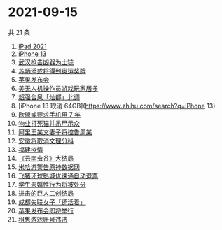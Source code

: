 # 2021-09-15

共 21 条

<!-- BEGIN ZHIHUSEARCH -->
<!-- 最后更新时间 Wed Sep 15 2021 12:10:18 GMT+0800 (China Standard Time) -->
1. [iPad 2021](https://www.zhihu.com/search?q=ipad2021)
1. [iPhone 13](https://www.zhihu.com/search?q=iphone13)
1. [武汉枪击凶器为土铳](https://www.zhihu.com/search?q=武汉枪击)
1. [苏炳添或将得到奥运奖牌 ](https://www.zhihu.com/search?q=苏炳添)
1. [苹果发布会](https://www.zhihu.com/search?q=苹果发布会)
1. [美无人机操作员游戏玩家居多](https://www.zhihu.com/search?q=无人机)
1. [超强台风「灿都」北调](https://www.zhihu.com/search?q=灿都)
1. [iPhone 13 取消 64GB](https://www.zhihu.com/search?q=iPhone 13)
1. [欧盟或要求手机用 7 年](https://www.zhihu.com/search?q=手机能用7年)
1. [物业打死猫并吊尸示众](https://www.zhihu.com/search?q=物业打死猫)
1. [阿里王某文妻子将控告周某](https://www.zhihu.com/search?q=王某文)
1. [安徽将取消文理分科](https://www.zhihu.com/search?q=安徽高考)
1. [福建疫情](https://www.zhihu.com/search?q=莆田疫情)
1. [《云南虫谷》大结局](https://www.zhihu.com/search?q=云南虫谷)
1. [米哈游警告原神数据网](https://www.zhihu.com/search?q=原神)
1. [飞猪环球影城优速通自动退票](https://www.zhihu.com/search?q=北京环球影城)
1. [学生未婚性行为将被处分](https://www.zhihu.com/search?q=未婚性行为)
1. [进击的巨人二创结局](https://www.zhihu.com/search?q=进击的巨人)
1. [成都失联女子「还活着」](https://www.zhihu.com/search?q=成都女子失联)
1. [苹果发布会即将举行](https://www.zhihu.com/search?q=苹果发布会)
1. [租售游戏账号违法](https://www.zhihu.com/search?q=租号)
<!-- END ZHIHUSEARCH -->
